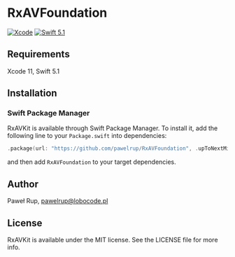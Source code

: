 # RxAVFoundation

[![Xcode](https://img.shields.io/badge/Xcode-11.0-lightgray.svg?style=flat&logo=xcode)](https://itunes.apple.com/pl/app/xcode/id497799835?l=pl&mt=12)
[![Swift 5.1](https://img.shields.io/badge/Swift-5.1-orange.svg?style=flat&logo=swift)](https://swift.org/)

## Requirements

Xcode 11, Swift 5.1

## Installation

### Swift Package Manager

RxAVKit is available through Swift Package Manager. To install it, add the following line to your `Package.swift` into dependencies:
```swift
.package(url: "https://github.com/pawelrup/RxAVFoundation", .upToNextMinor(from: "1.0.0"))
```
and then add `RxAVFoundation` to your target dependencies.

## Author

Paweł Rup, pawelrup@lobocode.pl

## License

RxAVKit is available under the MIT license. See the LICENSE file for more info.
